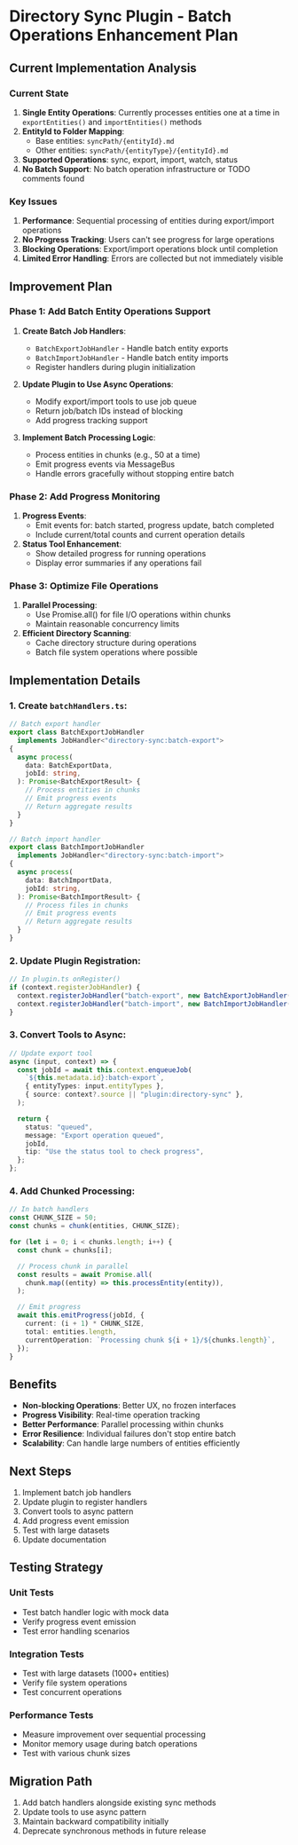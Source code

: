 # Directory Sync Plugin - Batch Operations Enhancement Plan

## Current Implementation Analysis

### Current State

1. **Single Entity Operations**: Currently processes entities one at a time in `exportEntities()` and `importEntities()` methods
2. **EntityId to Folder Mapping**:
   - Base entities: `syncPath/{entityId}.md`
   - Other entities: `syncPath/{entityType}/{entityId}.md`
3. **Supported Operations**: sync, export, import, watch, status
4. **No Batch Support**: No batch operation infrastructure or TODO comments found

### Key Issues

1. **Performance**: Sequential processing of entities during export/import operations
2. **No Progress Tracking**: Users can't see progress for large operations
3. **Blocking Operations**: Export/import operations block until completion
4. **Limited Error Handling**: Errors are collected but not immediately visible

## Improvement Plan

### Phase 1: Add Batch Entity Operations Support

1. **Create Batch Job Handlers**:
   - `BatchExportJobHandler` - Handle batch entity exports
   - `BatchImportJobHandler` - Handle batch entity imports
   - Register handlers during plugin initialization

2. **Update Plugin to Use Async Operations**:
   - Modify export/import tools to use job queue
   - Return job/batch IDs instead of blocking
   - Add progress tracking support

3. **Implement Batch Processing Logic**:
   - Process entities in chunks (e.g., 50 at a time)
   - Emit progress events via MessageBus
   - Handle errors gracefully without stopping entire batch

### Phase 2: Add Progress Monitoring

1. **Progress Events**:
   - Emit events for: batch started, progress update, batch completed
   - Include current/total counts and current operation details
2. **Status Tool Enhancement**:
   - Show detailed progress for running operations
   - Display error summaries if any operations fail

### Phase 3: Optimize File Operations

1. **Parallel Processing**:
   - Use Promise.all() for file I/O operations within chunks
   - Maintain reasonable concurrency limits
2. **Efficient Directory Scanning**:
   - Cache directory structure during operations
   - Batch file system operations where possible

## Implementation Details

### 1. Create `batchHandlers.ts`:

```typescript
// Batch export handler
export class BatchExportJobHandler
  implements JobHandler<"directory-sync:batch-export">
{
  async process(
    data: BatchExportData,
    jobId: string,
  ): Promise<BatchExportResult> {
    // Process entities in chunks
    // Emit progress events
    // Return aggregate results
  }
}

// Batch import handler
export class BatchImportJobHandler
  implements JobHandler<"directory-sync:batch-import">
{
  async process(
    data: BatchImportData,
    jobId: string,
  ): Promise<BatchImportResult> {
    // Process files in chunks
    // Emit progress events
    // Return aggregate results
  }
}
```

### 2. Update Plugin Registration:

```typescript
// In plugin.ts onRegister()
if (context.registerJobHandler) {
  context.registerJobHandler("batch-export", new BatchExportJobHandler(...));
  context.registerJobHandler("batch-import", new BatchImportJobHandler(...));
}
```

### 3. Convert Tools to Async:

```typescript
// Update export tool
async (input, context) => {
  const jobId = await this.context.enqueueJob(
    `${this.metadata.id}:batch-export`,
    { entityTypes: input.entityTypes },
    { source: context?.source || "plugin:directory-sync" },
  );

  return {
    status: "queued",
    message: "Export operation queued",
    jobId,
    tip: "Use the status tool to check progress",
  };
};
```

### 4. Add Chunked Processing:

```typescript
// In batch handlers
const CHUNK_SIZE = 50;
const chunks = chunk(entities, CHUNK_SIZE);

for (let i = 0; i < chunks.length; i++) {
  const chunk = chunks[i];

  // Process chunk in parallel
  const results = await Promise.all(
    chunk.map((entity) => this.processEntity(entity)),
  );

  // Emit progress
  await this.emitProgress(jobId, {
    current: (i + 1) * CHUNK_SIZE,
    total: entities.length,
    currentOperation: `Processing chunk ${i + 1}/${chunks.length}`,
  });
}
```

## Benefits

- **Non-blocking Operations**: Better UX, no frozen interfaces
- **Progress Visibility**: Real-time operation tracking
- **Better Performance**: Parallel processing within chunks
- **Error Resilience**: Individual failures don't stop entire batch
- **Scalability**: Can handle large numbers of entities efficiently

## Next Steps

1. Implement batch job handlers
2. Update plugin to register handlers
3. Convert tools to async pattern
4. Add progress event emission
5. Test with large datasets
6. Update documentation

## Testing Strategy

### Unit Tests

- Test batch handler logic with mock data
- Verify progress event emission
- Test error handling scenarios

### Integration Tests

- Test with large datasets (1000+ entities)
- Verify file system operations
- Test concurrent operations

### Performance Tests

- Measure improvement over sequential processing
- Monitor memory usage during batch operations
- Test with various chunk sizes

## Migration Path

1. Add batch handlers alongside existing sync methods
2. Update tools to use async pattern
3. Maintain backward compatibility initially
4. Deprecate synchronous methods in future release
